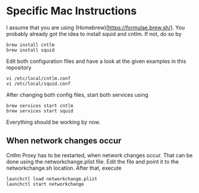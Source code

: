 # Specific Mac Instructions

I assume that you are using (Homebrew)[https://formulae.brew.sh/]. You probably already got the idea to install squid and cntlm. If not, do so by

    brew install cntlm
    brew install squid

Edit both configuration files and have a look at the given examples in this repository

    vi /etc/local/cntlm.conf
    vi /etc/local/squid.conf

After changing both config files, start both services using

    brew services start cntlm
    brew services start squid

Everything should be working by now.

## When network changes occur

Cntlm Proxy has to be restarted, when network changes occur. That can be done using the networkchange.plist file. Edit the file and point it to the networkchange.sh location. After that, execute

    launchctl load networkchange.plist
    launchctl start networkchange

